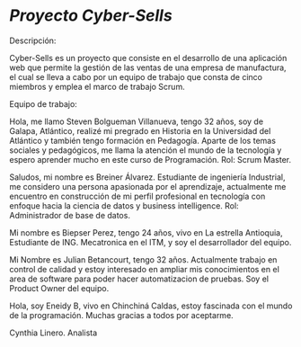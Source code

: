 # *Proyecto Cyber-Sells*

Descripción:

Cyber-Sells es un proyecto que consiste en el desarrollo de una aplicación web que permite la gestión de las ventas de una empresa de manufactura, el cual se lleva a cabo por un equipo de trabajo que consta de cinco miembros y emplea el marco de trabajo Scrum.

Equipo de trabajo:

Hola, me llamo Steven Bolgueman Villanueva, tengo 32 años, soy de Galapa, Atlántico, realizé mi pregrado en Historia en la Universidad del Atlántico y también tengo formación en Pedagogía.
Aparte de los temas sociales y pedagógicos, me llama la atención el mundo de la tecnología y espero aprender mucho en este curso de Programación. Rol: Scrum Master. 

Saludos, mi nombre es Breiner Álvarez. Estudiante de ingeniería Industrial, me considero una persona apasionada por el aprendizaje, actualmente me encuentro en construcción de mi perfil profesional en tecnología con enfoque hacia la ciencia de datos y business intelligence. Rol: Administrador de base de datos.

Mi nombre es Biepser Perez, tengo 24 años, vivo en La estrella Antioquia, Estudiante de ING. Mecatronica en el ITM, y soy el desarrollador del equipo.

Mi Nombre es Julian Betancourt, tengo 32 años. Actualmente trabajo en control de calidad y estoy interesado en ampliar mis conocimientos en el area de software para poder hacer automatizacion de pruebas. Soy el Product Owner del equipo. 

Hola, soy Eneidy B, vivo en Chinchiná Caldas, estoy fascinada con el mundo de la programación. Muchas gracias a todos por aceptarme.

Cynthia Linero. Analista

